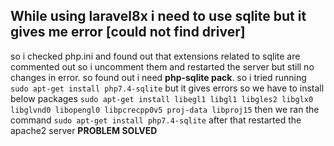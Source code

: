## While using laravel8x i need to use sqlite but it gives me error [could not find driver]
so i checked php.ini and found out that extensions related to sqlite are commented out so i uncomment them and restarted the server
but still no changes in error. so found out i need **php-sqlite pack**.
so i tried running `sudo apt-get install php7.4-sqlite`
but it gives errors so we have to install below packages
  `sudo apt-get install libegl1 libgl1 libgles2 libglx0 libglvnd0 libopengl0 libpcrecpp0v5 proj-data libproj15`
then we ran the command
`sudo apt-get install php7.4-sqlite`
after that restarted the apache2 server
**PROBLEM SOLVED**
